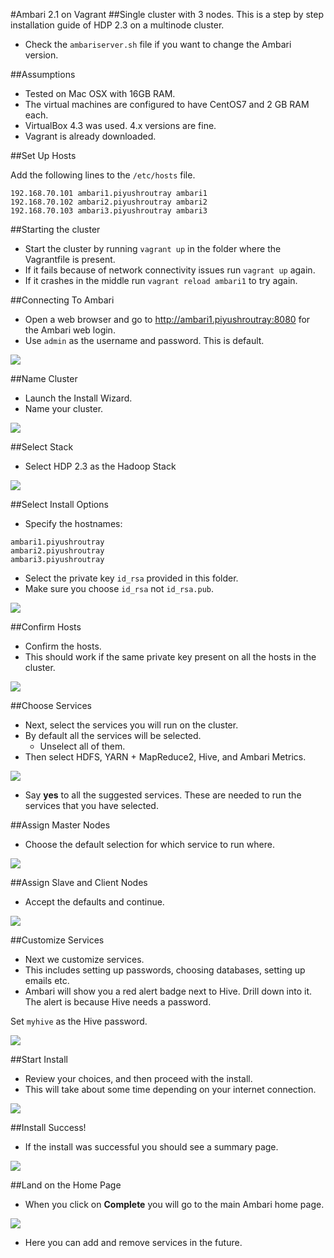 #Ambari 2.1 on Vagrant
##Single cluster with 3 nodes.
This is a step by step installation guide of HDP 2.3 on a multinode cluster.

- Check the `ambariserver.sh` file if you want to change the Ambari version.

##Assumptions

- Tested on Mac OSX with 16GB RAM.
- The virtual machines are configured to have CentOS7 and 2 GB RAM each.
- VirtualBox 4.3 was used. 4.x versions are fine. 
- Vagrant is already downloaded.

##Set Up Hosts

Add the following lines to the `/etc/hosts` file.

```
192.168.70.101 ambari1.piyushroutray ambari1
192.168.70.102 ambari2.piyushroutray ambari2
192.168.70.103 ambari3.piyushroutray ambari3
```

##Starting the cluster

- Start the cluster by running `vagrant up` in the folder where the Vagrantfile is present.
- If it fails because of network connectivity issues run `vagrant up` again.
- If it crashes in the middle run `vagrant reload ambari1` to try again. 

##Connecting To Ambari

- Open a web browser and go to <http://ambari1.piyushroutray:8080> for the Ambari web login. 
- Use `admin` as the username and password. This is default.

<img src="images/ambari-sign-in.png">

##Name Cluster

- Launch the Install Wizard. 
- Name your cluster.

<img src="images/ambari-name-cluster.png">


##Select Stack

- Select HDP 2.3 as the Hadoop Stack

<img src="images/ambari-select-stack.png">

##Select Install Options

- Specify the hostnames:

```
ambari1.piyushroutray
ambari2.piyushroutray
ambari3.piyushroutray
```

- Select the private key `id_rsa` provided in this folder.
- Make sure you choose `id_rsa` not `id_rsa.pub`.

<img src="images/ambari-install-options.png">

##Confirm Hosts

- Confirm the hosts.
- This should work if the same private key present on all the hosts in the cluster.

<img src="images/ambari-confirm-hosts.png">

##Choose Services

- Next, select the services you will run on the cluster.
- By default all the services will be selected. 
	- Unselect all of them.
- Then select HDFS, YARN + MapReduce2, Hive, and Ambari Metrics.

<img src="images/ambari-choose-services.png">

- Say **yes** to all the suggested services. These are needed to run the
services that you have selected.

##Assign Master Nodes

- Choose the default selection for which service to run where.

<img src="images/ambari-assign-masters.png">

##Assign Slave and Client Nodes

- Accept the defaults and continue.

<img src="images/ambari-assign-slaves.png">

##Customize Services

- Next we customize services. 
- This includes setting up passwords, choosing databases, setting up
emails etc.
- Ambari will show you a red alert badge next to Hive. Drill down into
it. The alert is because Hive needs a password.

Set `myhive` as the Hive password. 

<img src="images/ambari-customize-services.png">

##Start Install

- Review your choices, and then proceed with the install.
- This will take about some time depending on your internet connection.

<img src="images/ambari-install-start-test.png">

##Install Success!

- If the install was successful you should see a summary page.

<img src="images/ambari-install-summary.png">

##Land on the Home Page

- When you click on **Complete** you will go to the main Ambari home page.

<img src="images/ambari-home-final.png">

- Here you can add and remove services in the future.
